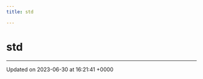 ```yaml
---
title: std

---
```


# std








-------------------------------

Updated on 2023-06-30 at 16:21:41 +0000